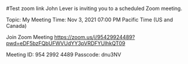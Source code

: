 #Test
zoom link
John Lever is inviting you to a scheduled Zoom meeting.

Topic: My Meeting
Time: Nov 3, 2021 07:00 PM Pacific Time (US and Canada)

Join Zoom Meeting
https://zoom.us/j/95429924489?pwd=eDF5bzFQbUFWVUdYY3pVRDFYUlhkQT09

Meeting ID: 954 2992 4489
Passcode: dnu3NV

